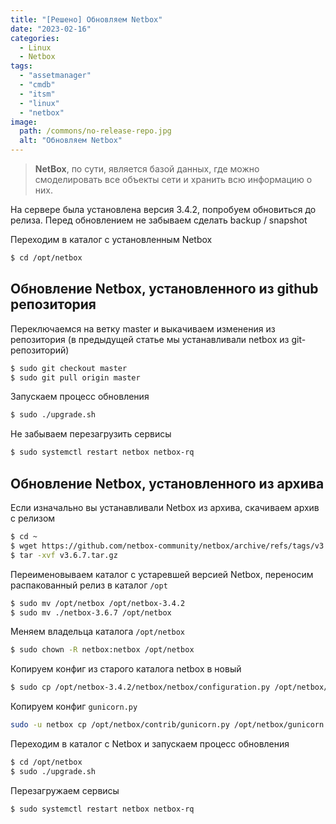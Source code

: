 ```yaml
---
title: "[Решено] Обновляем Netbox"
date: "2023-02-16"
categories: 
  - Linux
  - Netbox
tags: 
  - "assetmanager"
  - "cmdb"
  - "itsm"
  - "linux"
  - "netbox"
image:
  path: /commons/no-release-repo.jpg
  alt: "Обновляем Netbox"
---
```


> **NetBox**, по сути, является базой данных, где можно смоделировать все объекты сети и хранить всю информацию о них.

На сервере была установлена версия 3.4.2, попробуем обновиться до релиза. Перед обновлением не забываем сделать backup / snapshot

Переходим в каталог с установленным Netbox

```sh
$ cd /opt/netbox
```

## Обновление Netbox, установленного из github репозитория

Переключаемся на ветку master и выкачиваем изменения из репозитория (в предыдущей статье мы устанавливали netbox из git-репозиторий)

```sh
$ sudo git checkout master
$ sudo git pull origin master
```

Запускаем процесс обновления

```sh
$ sudo ./upgrade.sh
```

Не забываем перезагрузить сервисы

```sh
$ sudo systemctl restart netbox netbox-rq
```

## Обновление Netbox, установленного из архива

Если изначально вы устанавливали Netbox из архива, скачиваем архив с релизом

```sh
$ cd ~
$ wget https://github.com/netbox-community/netbox/archive/refs/tags/v3.6.7.tar.gz
$ tar -xvf v3.6.7.tar.gz
```

Переименовываем каталог с устаревшей версией Netbox, переносим распакованный релиз в каталог `/opt`

```sh
$ sudo mv /opt/netbox /opt/netbox-3.4.2
$ sudo mv ./netbox-3.6.7 /opt/netbox
```

Меняем владельца каталога `/opt/netbox`

```sh
$ sudo chown -R netbox:netbox /opt/netbox
```

Копируем конфиг из старого каталога netbox в новый

```sh
$ sudo cp /opt/netbox-3.4.2/netbox/netbox/configuration.py /opt/netbox/netbox/netbox/configuration.py
```

Копируем конфиг `gunicorn.py`

```sh
sudo -u netbox cp /opt/netbox/contrib/gunicorn.py /opt/netbox/gunicorn.py
```

Переходим в каталог с Netbox и запускаем процесс обновления

```sh
$ cd /opt/netbox
$ sudo ./upgrade.sh
```

Перезагружаем сервисы

```sh
$ sudo systemctl restart netbox netbox-rq
```